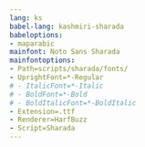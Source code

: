```yaml
---
lang: ks
babel-lang: kashmiri-sharada
babeloptions:
- maparabic
mainfont: Noto Sans Sharada
mainfontoptions:
- Path=scripts/sharada/fonts/
- UprightFont=*-Regular
# - ItalicFont=*-Italic
# - BoldFont=*-Bold
# - BoldItalicFont=*-BoldItalic
- Extension=.ttf
- Renderer=HarfBuzz
- Script=Sharada
---
```

<!-- This file is meant to be a generic western Pahari language template if your dialect isn't present quite yet -->